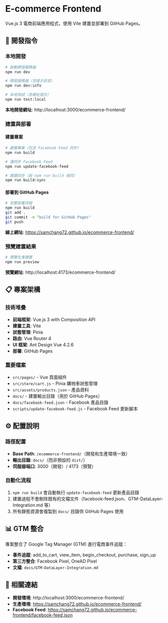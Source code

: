 # E-commerce Frontend

Vue.js 3 電商前端應用程式，使用 Vite 建置並部署到 GitHub Pages。

## 🚀 開發指令

### 本地開發
```bash
# 啟動開發服務器
npm run dev

# 開發服務器（含提示訊息）
npm run dev:info

# 本地測試（含網址提示）
npm run test:local
```

**本地開發網址**: http://localhost:3000/ecommerce-frontend/

### 建置與部署

#### 建置專案
```bash
# 建置專案（包含 Facebook Feed 同步）
npm run build

# 僅同步 Facebook Feed
npm run update-facebook-feed

# 建置同步（與 npm run build 相同）
npm run build:sync
```

#### 部署到 GitHub Pages
```bash
# 完整部署流程
npm run build
git add .
git commit -m "build for GitHub Pages"
git push
```

**線上網址**: https://samchang72.github.io/ecommerce-frontend/

### 預覽建置結果
```bash
# 預覽生產建置
npm run preview
```

**預覽網址**: http://localhost:4173/ecommerce-frontend/

## 📋 專案架構

### 技術堆疊
- **前端框架**: Vue.js 3 with Composition API
- **建置工具**: Vite
- **狀態管理**: Pinia
- **路由**: Vue Router 4
- **UI 框架**: Ant Design Vue 4.2.6
- **部署**: GitHub Pages

### 重要檔案
- `src/pages/` - Vue 頁面組件
- `src/store/cart.js` - Pinia 購物車狀態管理
- `src/assets/products.json` - 產品資料
- `docs/` - 建置輸出目錄（用於 GitHub Pages）
- `docs/facebook-feed.json` - Facebook 產品目錄
- `scripts/update-facebook-feed.js` - Facebook Feed 更新腳本

## ⚙️ 配置說明

### 路徑配置
- **Base Path**: `/ecommerce-frontend/`（開發和生產環境一致）
- **輸出目錄**: `docs/`（而非預設的 `dist/`）
- **伺服器端口**: 3000（開發）/ 4173（預覽）

### 自動化流程
1. `npm run build` 會自動執行 `update-facebook-feed` 更新產品目錄
2. 建置過程不會刪除既有的文檔文件（facebook-feed.json、GTM-DataLayer-Integration.md 等）
3. 所有靜態資源會複製到 `docs/` 目錄供 GitHub Pages 使用

## 📊 GTM 整合

專案整合了 Google Tag Manager (GTM) 進行電商事件追蹤：

- **事件追蹤**: add_to_cart, view_item, begin_checkout, purchase, sign_up
- **第三方整合**: Facebook Pixel, OneAD Pixel
- **文檔**: `docs/GTM-DataLayer-Integration.md`

## 🔗 相關連結

- **開發環境**: http://localhost:3000/ecommerce-frontend/
- **生產環境**: https://samchang72.github.io/ecommerce-frontend/
- **Facebook Feed**: https://samchang72.github.io/ecommerce-frontend/facebook-feed.json